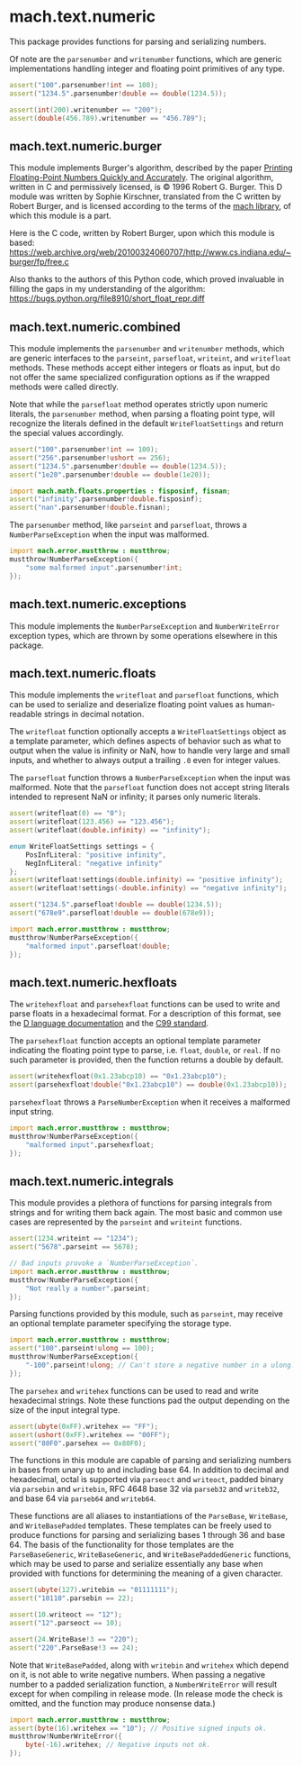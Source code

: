 # mach.text.numeric


This package provides functions for parsing and serializing numbers.

Of note are the `parsenumber` and `writenumber` functions, which are
generic implementations handling integer and floating point primitives of
any type.

``` D
assert("100".parsenumber!int == 100);
assert("1234.5".parsenumber!double == double(1234.5));
```

``` D
assert(int(200).writenumber == "200");
assert(double(456.789).writenumber == "456.789");
```


## mach.text.numeric.burger


This module implements Burger's algorithm, described by the paper
[Printing Floating-Point Numbers Quickly and Accurately](http://citeseerx.ist.psu.edu/viewdoc/download?doi=10.1.1.67.4438&rep=rep1&type=pdf).
The original algorithm, written in C and permissively licensed, is © 1996
Robert G. Burger.
This D module was written by Sophie Kirschner, translated from the C written by
Robert Burger, and is licensed according to the terms of the
[mach library](https://github.com/pineapplemachine/mach.d),
of which this module is a part.

Here is the C code, written by Robert Burger, upon which this module is based:
https://web.archive.org/web/20100324060707/http://www.cs.indiana.edu/~burger/fp/free.c

Also thanks to the authors of this Python code, which proved invaluable in
filling the gaps in my understanding of the algorithm:
https://bugs.python.org/file8910/short_float_repr.diff


## mach.text.numeric.combined


This module implements the `parsenumber` and `writenumber` methods, which are
generic interfaces to the `parseint`, `parsefloat`, `writeint`, and `writefloat`
methods.
These methods accept either integers or floats as input, but do not offer the
same specialized configuration options as if the wrapped methods were called
directly.

Note that while the `parsefloat` method operates strictly upon numeric literals,
the `parsenumber` method, when parsing a floating point type, will recognize
the literals defined in the default `WriteFloatSettings` and return the special
values accordingly.

``` D
assert("100".parsenumber!int == 100);
assert("256".parsenumber!ushort == 256);
assert("1234.5".parsenumber!double == double(1234.5));
assert("1e20".parsenumber!double == double(1e20));
```

``` D
import mach.math.floats.properties : fisposinf, fisnan;
assert("infinity".parsenumber!double.fisposinf);
assert("nan".parsenumber!double.fisnan);
```


The `parsenumber` method, like `parseint` and `parsefloat`, throws a
`NumberParseException` when the input was malformed.

``` D
import mach.error.mustthrow : mustthrow;
mustthrow!NumberParseException({
    "some malformed input".parsenumber!int;
});
```


## mach.text.numeric.exceptions


This module implements the `NumberParseException` and `NumberWriteError`
exception types, which are thrown by some operations elsewhere in this package.


## mach.text.numeric.floats


This module implements the `writefloat` and `parsefloat` functions, which can
be used to serialize and deserialize floating point values as human-readable
strings in decimal notation.

The `writefloat` function optionally accepts a `WriteFloatSettings` object
as a template parameter, which defines aspects of behavior such as what to
output when the value is infinity or NaN, how to handle very large and
small inputs, and whether to always output a trailing `.0` even for integer
values.

The `parsefloat` function throws a `NumberParseException` when the input was
malformed.
Note that the `parsefloat` function does not accept string literals intended
to represent NaN or infinity; it parses only numeric literals.

``` D
assert(writefloat(0) == "0");
assert(writefloat(123.456) == "123.456");
assert(writefloat(double.infinity) == "infinity");
```

``` D
enum WriteFloatSettings settings = {
    PosInfLiteral: "positive infinity",
    NegInfLiteral: "negative infinity"
};
assert(writefloat!settings(double.infinity) == "positive infinity");
assert(writefloat!settings(-double.infinity) == "negative infinity");
```

``` D
assert("1234.5".parsefloat!double == double(1234.5));
assert("678e9".parsefloat!double == double(678e9));
```

``` D
import mach.error.mustthrow : mustthrow;
mustthrow!NumberParseException({
    "malformed input".parsefloat!double;
});
```


## mach.text.numeric.hexfloats


The `writehexfloat` and `parsehexfloat` functions can be used to write and
parse floats in a hexadecimal format.
For a description of this format, see the
[D language documentation](https://dlang.org/spec/lex.html#floatliteral)
and the [C99 standard](http://c0x.coding-guidelines.com/6.4.4.2.html).

The `parsehexfloat` function accepts an optional template parameter indicating
the floating point type to parse, i.e. `float`, `double`, or `real`.
If no such parameter is provided, then the function returns a double by default.

``` D
assert(writehexfloat(0x1.23abcp10) == "0x1.23abcp10");
assert(parsehexfloat!double("0x1.23abcp10") == double(0x1.23abcp10));
```


`parsehexfloat` throws a `ParseNumberException` when it receives a malformed
input string.

``` D
import mach.error.mustthrow : mustthrow;
mustthrow!NumberParseException({
    "malformed input".parsehexfloat;
});
```


## mach.text.numeric.integrals


This module provides a plethora of functions for parsing integrals from strings
and for writing them back again.
The most basic and common use cases are represented by the `parseint` and
`writeint` functions.

``` D
assert(1234.writeint == "1234");
assert("5678".parseint == 5678);
```

``` D
// Bad inputs provoke a `NumberParseException`.
import mach.error.mustthrow : mustthrow;
mustthrow!NumberParseException({
    "Not really a number".parseint;
});
```


Parsing functions provided by this module, such as `parseint`, may receive an
optional template parameter specifying the storage type.

``` D
import mach.error.mustthrow : mustthrow;
assert("100".parseint!ulong == 100);
mustthrow!NumberParseException({
    "-100".parseint!ulong; // Can't store a negative number in a ulong!
});
```


The `parsehex` and `writehex` functions can be used to read and write
hexadecimal strings.
Note these functions pad the output depending on the size of the input integral
type.

``` D
assert(ubyte(0xFF).writehex == "FF");
assert(ushort(0xFF).writehex == "00FF");
assert("80F0".parsehex == 0x80F0);
```


The functions in this module are capable of parsing and serializing numbers in
bases from unary up to and including base 64.
In addition to decimal and hexadecimal,
octal is supported via `parseoct` and `writeoct`,
padded binary via `parsebin` and `writebin`,
RFC 4648 base 32 via `parseb32` and `writeb32`,
and base 64 via `parseb64` and `writeb64`.

These functions are all aliases to instantiations of the `ParseBase`,
`WriteBase`, and `WriteBasePadded` templates.
These templates can be freely used to produce functions for parsing and
serializing bases 1 through 36 and base 64.
The basis of the functionality for those templates are the `ParseBaseGeneric`,
`WriteBaseGeneric`, and `WriteBasePaddedGeneric` functions, which may be used
to parse and serialize essentially any base when provided with functions for
determining the meaning of a given character.

``` D
assert(ubyte(127).writebin == "01111111");
assert("10110".parsebin == 22);
```

``` D
assert(10.writeoct == "12");
assert("12".parseoct == 10);
```

``` D
assert(24.WriteBase!3 == "220");
assert("220".ParseBase!3 == 24);
```


Note that `WriteBasePadded`, along with `writebin` and `writehex` which depend
on it, is not able to write negative numbers. When passing a negative number
to a padded serialization function, a `NumberWriteError` will result except
for when compiling in release mode. (In release mode the check is omitted, and
the function may produce nonsense data.)

``` D
import mach.error.mustthrow : mustthrow;
assert(byte(16).writehex == "10"); // Positive signed inputs ok.
mustthrow!NumberWriteError({
    byte(-16).writehex; // Negative inputs not ok.
});
```


